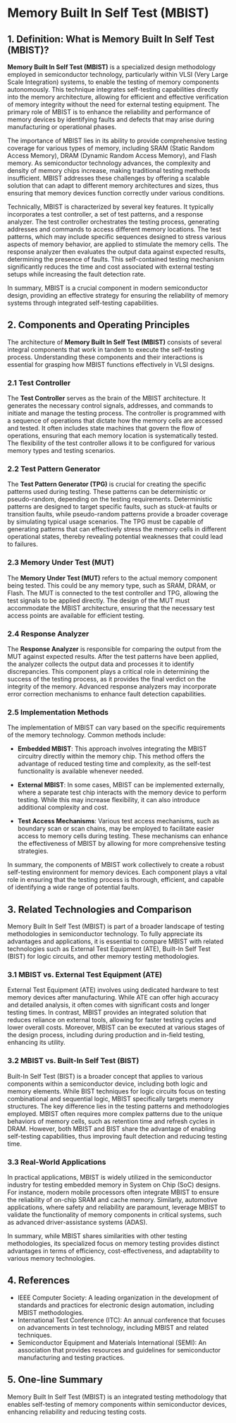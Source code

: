 # Memory Built In Self Test (MBIST)

## 1. Definition: What is **Memory Built In Self Test (MBIST)**?

**Memory Built In Self Test (MBIST)** is a specialized design methodology employed in semiconductor technology, particularly within VLSI (Very Large Scale Integration) systems, to enable the testing of memory components autonomously. This technique integrates self-testing capabilities directly into the memory architecture, allowing for efficient and effective verification of memory integrity without the need for external testing equipment. The primary role of MBIST is to enhance the reliability and performance of memory devices by identifying faults and defects that may arise during manufacturing or operational phases.

The importance of MBIST lies in its ability to provide comprehensive testing coverage for various types of memory, including SRAM (Static Random Access Memory), DRAM (Dynamic Random Access Memory), and Flash memory. As semiconductor technology advances, the complexity and density of memory chips increase, making traditional testing methods insufficient. MBIST addresses these challenges by offering a scalable solution that can adapt to different memory architectures and sizes, thus ensuring that memory devices function correctly under various conditions.

Technically, MBIST is characterized by several key features. It typically incorporates a test controller, a set of test patterns, and a response analyzer. The test controller orchestrates the testing process, generating addresses and commands to access different memory locations. The test patterns, which may include specific sequences designed to stress various aspects of memory behavior, are applied to stimulate the memory cells. The response analyzer then evaluates the output data against expected results, determining the presence of faults. This self-contained testing mechanism significantly reduces the time and cost associated with external testing setups while increasing the fault detection rate.

In summary, MBIST is a crucial component in modern semiconductor design, providing an effective strategy for ensuring the reliability of memory systems through integrated self-testing capabilities.

## 2. Components and Operating Principles

The architecture of **Memory Built In Self Test (MBIST)** consists of several integral components that work in tandem to execute the self-testing process. Understanding these components and their interactions is essential for grasping how MBIST functions effectively in VLSI designs.

### 2.1 Test Controller

The **Test Controller** serves as the brain of the MBIST architecture. It generates the necessary control signals, addresses, and commands to initiate and manage the testing process. The controller is programmed with a sequence of operations that dictate how the memory cells are accessed and tested. It often includes state machines that govern the flow of operations, ensuring that each memory location is systematically tested. The flexibility of the test controller allows it to be configured for various memory types and testing scenarios.

### 2.2 Test Pattern Generator

The **Test Pattern Generator (TPG)** is crucial for creating the specific patterns used during testing. These patterns can be deterministic or pseudo-random, depending on the testing requirements. Deterministic patterns are designed to target specific faults, such as stuck-at faults or transition faults, while pseudo-random patterns provide a broader coverage by simulating typical usage scenarios. The TPG must be capable of generating patterns that can effectively stress the memory cells in different operational states, thereby revealing potential weaknesses that could lead to failures.

### 2.3 Memory Under Test (MUT)

The **Memory Under Test (MUT)** refers to the actual memory component being tested. This could be any memory type, such as SRAM, DRAM, or Flash. The MUT is connected to the test controller and TPG, allowing the test signals to be applied directly. The design of the MUT must accommodate the MBIST architecture, ensuring that the necessary test access points are available for efficient testing.

### 2.4 Response Analyzer

The **Response Analyzer** is responsible for comparing the output from the MUT against expected results. After the test patterns have been applied, the analyzer collects the output data and processes it to identify discrepancies. This component plays a critical role in determining the success of the testing process, as it provides the final verdict on the integrity of the memory. Advanced response analyzers may incorporate error correction mechanisms to enhance fault detection capabilities.

### 2.5 Implementation Methods

The implementation of MBIST can vary based on the specific requirements of the memory technology. Common methods include:

- **Embedded MBIST**: This approach involves integrating the MBIST circuitry directly within the memory chip. This method offers the advantage of reduced testing time and complexity, as the self-test functionality is available whenever needed.

- **External MBIST**: In some cases, MBIST can be implemented externally, where a separate test chip interacts with the memory device to perform testing. While this may increase flexibility, it can also introduce additional complexity and cost.

- **Test Access Mechanisms**: Various test access mechanisms, such as boundary scan or scan chains, may be employed to facilitate easier access to memory cells during testing. These mechanisms can enhance the effectiveness of MBIST by allowing for more comprehensive testing strategies.

In summary, the components of MBIST work collectively to create a robust self-testing environment for memory devices. Each component plays a vital role in ensuring that the testing process is thorough, efficient, and capable of identifying a wide range of potential faults.

## 3. Related Technologies and Comparison

Memory Built In Self Test (MBIST) is part of a broader landscape of testing methodologies in semiconductor technology. To fully appreciate its advantages and applications, it is essential to compare MBIST with related technologies such as External Test Equipment (ATE), Built-In Self Test (BIST) for logic circuits, and other memory testing methodologies.

### 3.1 MBIST vs. External Test Equipment (ATE)

External Test Equipment (ATE) involves using dedicated hardware to test memory devices after manufacturing. While ATE can offer high accuracy and detailed analysis, it often comes with significant costs and longer testing times. In contrast, MBIST provides an integrated solution that reduces reliance on external tools, allowing for faster testing cycles and lower overall costs. Moreover, MBIST can be executed at various stages of the design process, including during production and in-field testing, enhancing its utility.

### 3.2 MBIST vs. Built-In Self Test (BIST)

Built-In Self Test (BIST) is a broader concept that applies to various components within a semiconductor device, including both logic and memory elements. While BIST techniques for logic circuits focus on testing combinational and sequential logic, MBIST specifically targets memory structures. The key difference lies in the testing patterns and methodologies employed. MBIST often requires more complex patterns due to the unique behaviors of memory cells, such as retention time and refresh cycles in DRAM. However, both MBIST and BIST share the advantage of enabling self-testing capabilities, thus improving fault detection and reducing testing time.

### 3.3 Real-World Applications

In practical applications, MBIST is widely utilized in the semiconductor industry for testing embedded memory in System on Chip (SoC) designs. For instance, modern mobile processors often integrate MBIST to ensure the reliability of on-chip SRAM and cache memory. Similarly, automotive applications, where safety and reliability are paramount, leverage MBIST to validate the functionality of memory components in critical systems, such as advanced driver-assistance systems (ADAS).

In summary, while MBIST shares similarities with other testing methodologies, its specialized focus on memory testing provides distinct advantages in terms of efficiency, cost-effectiveness, and adaptability to various memory technologies.

## 4. References

- IEEE Computer Society: A leading organization in the development of standards and practices for electronic design automation, including MBIST methodologies.
- International Test Conference (ITC): An annual conference that focuses on advancements in test technology, including MBIST and related techniques.
- Semiconductor Equipment and Materials International (SEMI): An association that provides resources and guidelines for semiconductor manufacturing and testing practices.

## 5. One-line Summary

Memory Built In Self Test (MBIST) is an integrated testing methodology that enables self-testing of memory components within semiconductor devices, enhancing reliability and reducing testing costs.